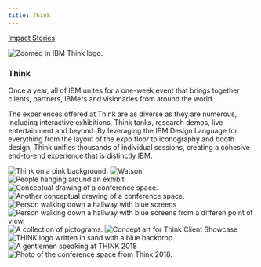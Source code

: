 ```yaml
---
title: Think
---
```


<grid className="background--nopadding">
<column lg="16">

<p size="sm-back"><a href="/impact"><icon name="PlexArrowLeft"></icon>Impact Stories</a></p>

</column>
</grid>

<grid classname="background-bleed">
<column lg="16" fade="true">

![Zoomed in IBM Think logo.](/images/Impact_1.png)

</column>
</grid>

<grid background="gray-10">
<column md="2" lg="4">

### Think

</column>

<column md="5" lg="8">

<p size="lg">Once a year, all of IBM unites for a one-week event that brings together clients, partners, IBMers and visionaries from around the world.</p>
<p size="lg">The experiences offered at Think are as diverse as they are numerous, including interactive exhibitions, Think tanks, research demos, live entertainment and beyond. By leveraging the IBM Design Language for everything from the layout of the expo floor to iconography and booth design, Think unifies thousands of individual sessions, creating a cohesive end-to-end experience that is distinctly IBM.</p>

<icon name="PlexArrowDown"></icon>

</column>
</grid>

<grid background="gray-10">
<column bleed={true} lg="12" offset_lg="4" fade="true">

<img alt="Think on a pink background." src="images/Impact_2.png">

</column>
<column bleed={true} md="5" lg="8" offset_lg="4" fade="true">

<img alt="Watson!" src="images/Impact_3.png">

</column>
<column bleed={true} md="3" lg="4" fade="true">

<img alt="People hanging around an exhibit." src="images/Impact_4.png">

</column>
<column bleed={true} md="4" lg="6" offset_lg="4" fade="true">

<img alt="Conceptual drawing of a conference space." src="images/Impact_5.png">

</column>
<column bleed={true} md="4" lg="6" fade="true">

<img alt="Another conceptual drawing of a conference space." src="images/Impact_6.png">

</column>
<column bleed={true} md="5" lg="8" offset_lg="4" fade="true">

<img alt="Person walking down a hallway with blue screens" src="images/Impact_7.png">

</column>
<column bleed={true} md="3" lg="4" fade="true">

<img alt="Person walking down a hallway with blue screens from a differen point of view." src="images/Impact_8.png">

</column>
<column bleed={true} md="3" lg="4" offset_lg="4" fade="true">

<img alt="A collection of pictograms." src="images/Impact_9.png">

</column>
<column bleed={true} md="5" lg="8"" fade="true">

<img alt="Concept art for Think Client Showcase" src="images/Impact_10.png">

</column>
<column bleed={true} md="5" lg="8" offset_lg="4" fade="true">

<img alt="THINK logo written in sand with a blue backdrop." src="images/Impact_11.png">

</column>
<column bleed={true} md="3" lg="4" fade="true">

<img alt="A gentlemen speaking at THINK 2018" src="images/Impact_12.png">

</column>
<column bleed={true} md="5" lg="8" offset_lg="4" fade="true">

<img alt="Photo of the conference space from Think 2018." src="images/Impact_13.png">

</column>
</grid>
